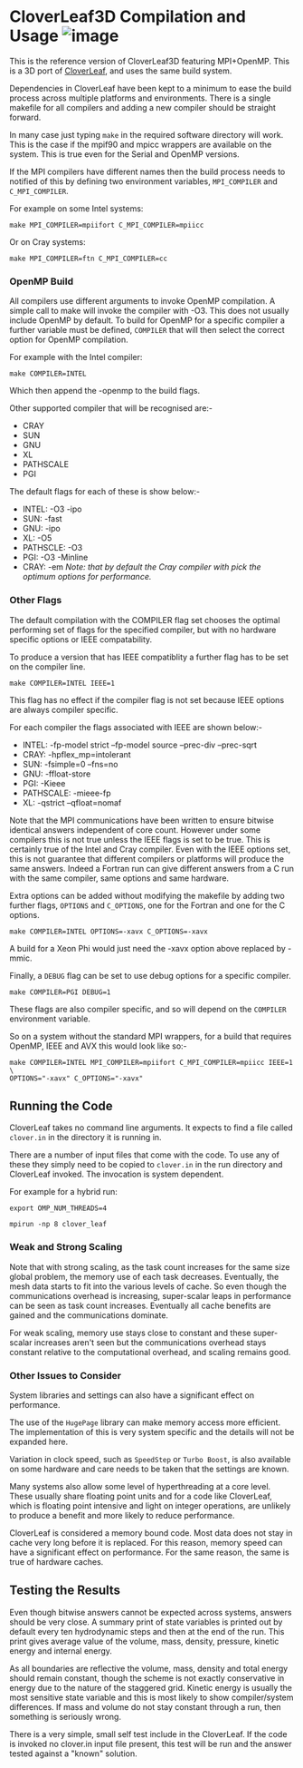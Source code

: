 # CloverLeaf3D Compilation and Usage ![image](Clover3D_alpha_small.png "CloverLeaf")

This is the reference version of CloverLeaf3D featuring MPI+OpenMP.
This is a 3D port of [CloverLeaf](http://uk-mac.github.io/CloverLeaf/), and 
uses the same build system. 

Dependencies in CloverLeaf have been kept to a minimum to ease the build 
process across multiple platforms and environments. There is a single makefile 
for all compilers and adding a new compiler should be straight forward.

In many case just typing `make` in the required software directory will work. 
This is the case if the mpif90 and mpicc wrappers are available on the system. 
This is true even for the Serial and OpenMP versions.

If the MPI compilers have different names then the build process needs to 
notified of this by defining two environment variables, `MPI_COMPILER` and 
`C_MPI_COMPILER`. 

For example on some Intel systems:

`make MPI_COMPILER=mpiifort C_MPI_COMPILER=mpiicc`

Or on Cray systems:

`make MPI_COMPILER=ftn C_MPI_COMPILER=cc`

### OpenMP Build

All compilers use different arguments to invoke OpenMP compilation. A simple 
call to make will invoke the compiler with -O3. This does not usually include 
OpenMP by default. To build for OpenMP for a specific compiler a further 
variable must be defined, `COMPILER` that will then select the correct option 
for OpenMP compilation. 

For example with the Intel compiler:

`make COMPILER=INTEL`

Which then append the -openmp to the build flags.

Other supported compiler that will be recognised are:-

* CRAY
* SUN
* GNU
* XL
* PATHSCALE
* PGI

The default flags for each of these is show below:-

* INTEL: -O3 -ipo
* SUN: -fast
* GNU: -ipo
* XL: -O5
* PATHSCLE: -O3
* PGI: -O3 -Minline
* CRAY: -em  _Note: that by default the Cray compiler with pick the optimum 
options for performance._

### Other Flags

The default compilation with the COMPILER flag set chooses the optimal 
performing set of flags for the specified compiler, but with no hardware 
specific options or IEEE compatability.

To produce a version that has IEEE compatiblity a further flag has to be set on 
the compiler line.

`make COMPILER=INTEL IEEE=1`

This flag has no effect if the compiler flag is not set because IEEE options 
are always compiler specific.

For each compiler the flags associated with IEEE are shown below:-

* INTEL: -fp-model strict –fp-model source –prec-div –prec-sqrt
* CRAY: -hpflex_mp=intolerant
* SUN: -fsimple=0 –fns=no
* GNU: -ffloat-store
* PGI: -Kieee
* PATHSCALE: -mieee-fp
* XL: -qstrict –qfloat=nomaf

Note that the MPI communications have been written to ensure bitwise identical 
answers independent of core count. However under some compilers this is not 
true unless the IEEE flags is set to be true. This is certainly true of the 
Intel and Cray compiler. Even with the IEEE options set, this is not guarantee 
that different compilers or platforms will produce the same answers. Indeed a 
Fortran run can give different answers from a C run with the same compiler, 
same options and same hardware.

Extra options can be added without modifying the makefile by adding two further 
flags, `OPTIONS` and `C_OPTIONS`, one for the Fortran and one for the C options.

`make COMPILER=INTEL OPTIONS=-xavx C_OPTIONS=-xavx`

A build for a Xeon Phi would just need the -xavx option above replaced by -mmic.

Finally, a `DEBUG` flag can be set to use debug options for a specific compiler.

`make COMPILER=PGI DEBUG=1`

These flags are also compiler specific, and so will depend on the `COMPILER` 
environment variable.

So on a system without the standard MPI wrappers, for a build that requires 
OpenMP, IEEE and AVX this would look like so:-

```
make COMPILER=INTEL MPI_COMPILER=mpiifort C_MPI_COMPILER=mpiicc IEEE=1 \
OPTIONS="-xavx" C_OPTIONS="-xavx"
```



## Running the Code

CloverLeaf takes no command line arguments. It expects to find a file called 
`clover.in` in the directory it is running in.

There are a number of input files that come with the code. To use any of these 
they simply need to be copied to `clover.in` in the run directory and 
CloverLeaf invoked. The invocation is system dependent. 

For example for a hybrid run:

```
export OMP_NUM_THREADS=4

mpirun -np 8 clover_leaf
```

### Weak and Strong Scaling

Note that with strong scaling, as the task count increases for the same size 
global problem, the memory use of each task decreases. Eventually, the mesh 
data starts to fit into the various levels of cache. So even though the 
communications overhead is increasing, super-scalar leaps in performance can be 
seen as task count increases. Eventually all cache benefits are gained and the 
communications dominate. 

For weak scaling, memory use stays close to constant and these super-scalar 
increases aren't seen but the communications overhead stays constant relative 
to the computational overhead, and scaling remains good.

### Other Issues to Consider

System libraries and settings can also have a significant effect on performance. 

The use of the `HugePage` library can make memory access more efficient. The 
implementation of this is very system specific and the details will not be 
expanded here. 

Variation in clock speed, such as `SpeedStep` or `Turbo Boost`, is also 
available on some hardware and care needs to be taken that the settings are 
known. 

Many systems also allow some level of hyperthreading at a core level. These 
usually share floating point units and for a code like CloverLeaf, which is 
floating point intensive and light on integer operations, are unlikely to 
produce a benefit and more likely to reduce performance.

CloverLeaf is considered a memory bound code. Most data does not stay in cache 
very long before it is replaced. For this reason, memory speed can have a 
significant effect on performance. For the same reason, the same is true of 
hardware caches.

## Testing the Results

Even though bitwise answers cannot be expected across systems, answers should be 
very close. A summary print of state variables is printed out by default every 
ten hydrodynamic steps and then at the end of the run. This print gives average 
value of the volume, mass, density, pressure, kinetic energy and internal 
energy. 

As all boundaries are reflective the volume, mass, density and total energy 
should remain constant, though the scheme is not exactly conservative in energy 
due to the nature of the staggered grid. Kinetic energy is usually the most 
sensitive state variable and this is most likely to show compiler/system 
differences. If mass and volume do not stay constant through a run, then 
something is seriously wrong.

There is a very simple, small self test include in the CloverLeaf. If the code is
invoked no clover.in input file present, this test will be run and the answer tested
against a "known" solution.

